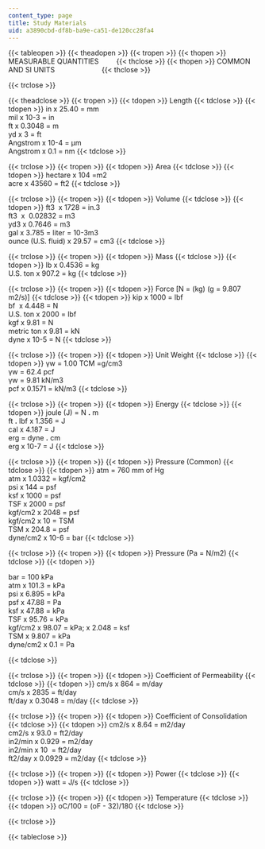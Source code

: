 ```yaml
---
content_type: page
title: Study Materials
uid: a3890cbd-df8b-ba9e-ca51-de120cc28fa4
---
```


{{< tableopen >}}
{{< theadopen >}}
{{< tropen >}}
{{< thopen >}}
MEASURABLE QUANTITIES        
{{< thclose >}}
{{< thopen >}}
COMMON AND SI UNITS                       
{{< thclose >}}

{{< trclose >}}

{{< theadclose >}}
{{< tropen >}}
{{< tdopen >}}
Length
{{< tdclose >}}
{{< tdopen >}}
in x 25.40 = mm  
mil x 10\-3 = in  
ft x 0.3048 = m  
yd x 3 = ft  
Angstrom x 10\-4 = µm  
Angstrom x 0.1 = nm
{{< tdclose >}}

{{< trclose >}}
{{< tropen >}}
{{< tdopen >}}
Area
{{< tdclose >}}
{{< tdopen >}}
hectare x 104 =m2  
acre x 43560 = ft2
{{< tdclose >}}

{{< trclose >}}
{{< tropen >}}
{{< tdopen >}}
Volume
{{< tdclose >}}
{{< tdopen >}}
ft3  x 1728 = in.3  
ft3  x  0.02832 = m3  
yd3 x 0.7646 = m3  
gal x 3.785 = liter = 10\-3m3  
ounce (U.S. fluid) x 29.57 = cm3
{{< tdclose >}}

{{< trclose >}}
{{< tropen >}}
{{< tdopen >}}
Mass
{{< tdclose >}}
{{< tdopen >}}
lb x 0.4536 = kg  
U.S. ton x 907.2 = kg
{{< tdclose >}}

{{< trclose >}}
{{< tropen >}}
{{< tdopen >}}
Force \[N = (kg) (g = 9.807 m2/s)\]
{{< tdclose >}}
{{< tdopen >}}
kip x 1000 = lbf  
bf  x 4.448 = N  
U.S. ton x 2000 = lbf  
kgf x 9.81 = N  
metric ton x 9.81 = kN  
dyne x 10\-5 = N
{{< tdclose >}}

{{< trclose >}}
{{< tropen >}}
{{< tdopen >}}
Unit Weight
{{< tdclose >}}
{{< tdopen >}}
γw = 1.00 TCM =g/cm3  
γw = 62.4 pcf  
γw = 9.81 kN/m3  
pcf x 0.1571 = kN/m3
{{< tdclose >}}

{{< trclose >}}
{{< tropen >}}
{{< tdopen >}}
Energy
{{< tdclose >}}
{{< tdopen >}}
joule (J) = N **.** m  
ft **.** lbf x 1.356 = J  
cal x 4.187 = J  
erg = dyne **.** cm  
erg x 10\-7 = J
{{< tdclose >}}

{{< trclose >}}
{{< tropen >}}
{{< tdopen >}}
Pressure (Common)
{{< tdclose >}}
{{< tdopen >}}
atm = 760 mm of Hg  
atm x 1.0332 = kgf/cm2  
psi x 144 = psf  
ksf x 1000 = psf  
TSF x 2000 = psf  
kgf/cm2 x 2048 = psf  
kgf/cm2 x 10 = TSM  
TSM x 204.8 = psf  
dyne/cm2 x 10\-6 = bar
{{< tdclose >}}

{{< trclose >}}
{{< tropen >}}
{{< tdopen >}}
Pressure (Pa = N/m2)
{{< tdclose >}}
{{< tdopen >}}


bar = 100 kPa  
atm x 101.3 = kPa  
psi x 6.895 = kPa  
psf x 47.88 = Pa  
ksf x 47.88 = kPa  
TSF x 95.76 = kPa  
kgf/cm2 x 98.07 = kPa; x 2.048 = ksf  
TSM x 9.807 = kPa  
dyne/cm2 x 0.1 = Pa


{{< tdclose >}}

{{< trclose >}}
{{< tropen >}}
{{< tdopen >}}
Coefficient of Permeability
{{< tdclose >}}
{{< tdopen >}}
cm/s x 864 = m/day  
cm/s x 2835 = ft/day  
ft/day x 0.3048 = m/day
{{< tdclose >}}

{{< trclose >}}
{{< tropen >}}
{{< tdopen >}}
Coefficient of Consolidation
{{< tdclose >}}
{{< tdopen >}}
cm2/s x 8.64 = m2/day  
cm2/s x 93.0 = ft2/day  
in2/min x 0.929 = m2/day  
in2/min x 10  = ft2/day  
ft2/day x 0.0929 = m2/day
{{< tdclose >}}

{{< trclose >}}
{{< tropen >}}
{{< tdopen >}}
Power
{{< tdclose >}}
{{< tdopen >}}
watt = J/s
{{< tdclose >}}

{{< trclose >}}
{{< tropen >}}
{{< tdopen >}}
Temperature
{{< tdclose >}}
{{< tdopen >}}
oC/100 = (oF - 32)/180
{{< tdclose >}}

{{< trclose >}}

{{< tableclose >}}